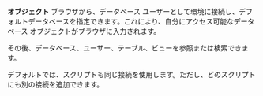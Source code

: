 **オブジェクト** ブラウザから、データベース ユーザーとして環境に接続し、デフォルトデータベースを指定できます。これにより、自分にアクセス可能なデータベース オブジェクトがブラウザに入力されます。

その後、データベース、ユーザー、テーブル、ビューを参照または検索できます。

デフォルトでは、スクリプトも同じ接続を使用します。ただし、どのスクリプトにも別の接続を追加できます。

